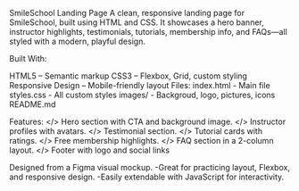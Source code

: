 SmileSchool Landing Page A clean, responsive landing page for SmileSchool, built using HTML and CSS. It showcases a hero banner, instructor highlights, testimonials, tutorials, membership info, and FAQs—all styled with a modern, playful design.

Built With:

HTML5 – Semantic markup
CSS3 – Flexbox, Grid, custom styling
Responsive Design – Mobile-friendly layout
Files: index.html - Main file styles.css - All custom styles images/ - Backgroud, logo, pictures, icons README.md

Features: </> Hero section with CTA and background image. </> Instructor profiles with avatars. </> Testimonial section. </> Tutorial cards with ratings. </> Free membership highlights. </> FAQ section in a 2-column layout. </> Footer with logo and social links


Designed from a Figma visual mockup. -Great for practicing layout, Flexbox, and responsive design. -Easily extendable with JavaScript for interactivity.